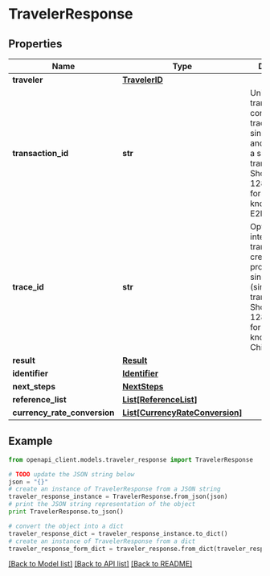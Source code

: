 # TravelerResponse


## Properties
Name | Type | Description | Notes
------------ | ------------- | ------------- | -------------
**traveler** | [**TravelerID**](TravelerID.md) |  | [optional] 
**transaction_id** | **str** | Unique transaction, correlation or tracking id for a single request and reply i.e. for a single transaction. Should be a 128 bit GUID format. Also know as E2ETrackingId. | [optional] 
**trace_id** | **str** | Optional ID for internal child transactions created for processing a single request (single transaction). Should be a 128 bit GUID format. Also known as ChildTrackingId. | [optional] 
**result** | [**Result**](Result.md) |  | [optional] 
**identifier** | [**Identifier**](Identifier.md) |  | [optional] 
**next_steps** | [**NextSteps**](NextSteps.md) |  | [optional] 
**reference_list** | [**List[ReferenceList]**](ReferenceList.md) |  | [optional] 
**currency_rate_conversion** | [**List[CurrencyRateConversion]**](CurrencyRateConversion.md) |  | [optional] 

## Example

```python
from openapi_client.models.traveler_response import TravelerResponse

# TODO update the JSON string below
json = "{}"
# create an instance of TravelerResponse from a JSON string
traveler_response_instance = TravelerResponse.from_json(json)
# print the JSON string representation of the object
print TravelerResponse.to_json()

# convert the object into a dict
traveler_response_dict = traveler_response_instance.to_dict()
# create an instance of TravelerResponse from a dict
traveler_response_form_dict = traveler_response.from_dict(traveler_response_dict)
```
[[Back to Model list]](../README.md#documentation-for-models) [[Back to API list]](../README.md#documentation-for-api-endpoints) [[Back to README]](../README.md)


